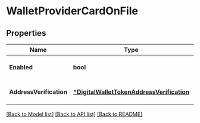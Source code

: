 # WalletProviderCardOnFile

## Properties
Name | Type | Description | Notes
------------ | ------------- | ------------- | -------------
**Enabled** | **bool** |  | [optional] [default to null]
**AddressVerification** | [***DigitalWalletTokenAddressVerification**](digital_wallet_token_address_verification.md) |  | [optional] [default to null]

[[Back to Model list]](../README.md#documentation-for-models) [[Back to API list]](../README.md#documentation-for-api-endpoints) [[Back to README]](../README.md)


